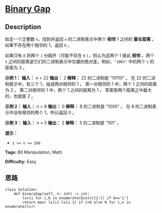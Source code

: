 # [Binary Gap][title]

## Description

给定一个正整数 `n`，找到并返回 `n` 的二进制表示中两个 **相邻** 1 之间的 **最长距离** 。如果不存在两个相邻的 1，返回 `0` 。

如果只有 `0` 将两个 `1` 分隔开（可能不存在 `0` ），则认为这两个 1 彼此 **相邻** 。两个 `1`
之间的距离是它们的二进制表示中位置的绝对差。例如，`"1001"` 中的两个 `1` 的距离为 3 。



**示例 1：**
            **输入：** n = 22    **输出：** 2    **解释：** 22 的二进制是 "10110" 。    在 22 的二进制表示中，有三个 1，组成两对相邻的 1 。    第一对相邻的 1 中，两个 1 之间的距离为 2 。    第二对相邻的 1 中，两个 1 之间的距离为 1 。    答案取两个距离之中最大的，也就是 2 。    

**示例 2：**
            **输入：** n = 8    **输出：** 0    **解释：** 8 的二进制是 "1000" 。    在 8 的二进制表示中没有相邻的两个 1，所以返回 0 。    

**示例 3：**
            **输入：** n = 5    **输出：** 2    **解释：** 5 的二进制是 "101" 。    



**提示：**

  * `1 <= n <= 109`


**Tags:** Bit Manipulation, Math

**Difficulty:** Easy

## 思路

``` python3
class Solution:
    def binaryGap(self, n: int) -> int:
        ls=[i for i,b in enumerate(bin(n)[2:]) if b=='1']
        return max( ls[i]-ls[i-1] if i>0 else 0 for i,n in enumerate(ls))
```

[title]: https://leetcode-cn.com/problems/binary-gap

